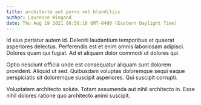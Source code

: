```yaml
---
title: architecto aut porro vel blanditiis
author: Laurence Wiegand
date: Thu Aug 19 2021 06:58:18 GMT-0400 (Eastern Daylight Time)
---
```

Id eius pariatur autem id. Deleniti laudantium temporibus et quaerat asperiores delectus. Perferendis est et enim omnis laboriosam adipisci. Dolores quam qui fugiat. Ad et aliquam dolor commodi ut dolores qui.

 Optio nesciunt officia unde est consequatur aliquam sunt dolorem provident. Aliquid ut sed. Quibusdam voluptas doloremque sequi eaque perspiciatis sit doloremque suscipit asperiores. Qui suscipit corrupti.

 Voluptatem architecto soluta. Totam assumenda aut nihil architecto in. Esse nihil dolores ratione quo architecto animi suscipit.
